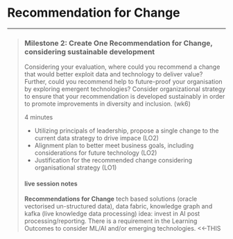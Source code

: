 # Recommendation for Change

---
> ### Milestone 2: Create One Recommendation for Change, considering sustainable development
>
> Considering your evaluation, where could you recommend a change that would better exploit data and technology to deliver value?
> Further, could you recommend help to future-proof your organisation by exploring emergent technologies? Consider organizational strategy to ensure that your recommendation is developed sustainably in order to promote improvements in diversity and inclusion. (wk6)
>
> 4 minutes
> * Utilizing principals of leadership, propose a single change to the current data strategy to drive impace (LO2)
> * Alignment plan to better meet business goals, including considerations for future technology (LO2)
> * Justification for the recommended change considering organisational strategy (LO1)
>
> #### live session notes 
>
> **Recommendations for Change**
> tech based solutions (oracle vectorised un-structured data), data fabric, knowledge graph and kafka (live knowledge data processing)
> idea: invest in AI post processing/reporting.
> There is a requirement in the Learning Outcomes to consider ML/AI and/or emerging technologies. <<-THIS
